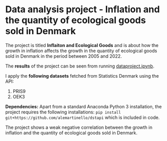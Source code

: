 # Data analysis project - Inflation and the quantity of ecological goods sold in Denmark

The project is titled **Inflaiton and Ecological Goods** and is about how the growth in inflation affects the growth in the quantity of ecological goods sold in Denmark in the period between 2005 and 2022.

The **results** of the project can be seen from running [dataproject.ipynb](dataproject.ipynb).

I apply the **following datasets** fetched from Statistics Denmark using the API:

1. PRIS9 
1. OEK3

**Dependencies:** Apart from a standard Anaconda Python 3 installation, the project requires the following installations:
``pip install git+https://github.com/alemartinello/dstapi`` which is included in code.

The project shows a weak negative correlation between the growth in inflation and the quantity of ecological goods sold in Denmark. 

